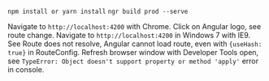 `npm install or yarn install`
`ngr build prod --serve`

Navigate to `http://localhost:4200` with Chrome. Click on Angular logo, see route change.
Navigate to `http://localhost:4200` in Windows 7 with IE9. See Route does not resolve, Angular cannot load route, even with `{useHash: true}` in RouteConfig.
Refresh browser window with Developer Tools open, see `TypeError: Object doesn't support property or method 'apply'` error in console.


